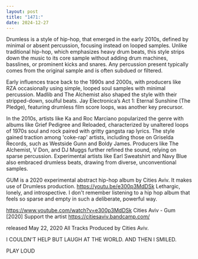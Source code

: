 ```yaml
---
layout: post
title: "1471:"
date: 2024-12-27
---
```


Drumless is a style of hip-hop, that emerged in the early 2010s, defined by minimal or absent percussion, focusing instead on looped samples. Unlike traditional hip-hop, which emphasizes heavy drum beats, this style strips down the music to its core sample without adding drum machines, basslines, or prominent kicks and snares. Any percussion present typically comes from the original sample and is often subdued or filtered.

Early influences trace back to the 1990s and 2000s, with producers like RZA occasionally using simple, looped soul samples with minimal percussion. Madlib and The Alchemist also shaped the style with their stripped-down, soulful beats. Jay Electronica’s Act 1: Eternal Sunshine (The Pledge), featuring drumless film score loops, was another key precursor.

In the 2010s, artists like Ka and Roc Marciano popularized the genre with albums like Grief Pedigree and Reloaded, characterized by unaltered loops of 1970s soul and rock paired with gritty gangsta rap lyrics. The style gained traction among 'coke-rap' artists, including those on Griselda Records, such as Westside Gunn and Boldy James. Producers like The Alchemist, V Don, and DJ Muggs further refined the sound, relying on sparse percussion. Experimental artists like Earl Sweatshirt and Navy Blue also embraced drumless beats, drawing from diverse, unconventional samples.

GUM is a 2020 experimental abstract hip-hop album by Cities Aviv. It makes use of Drumless production.
https://youtu.be/e300p3MdDSk
Lethargic, lonely, and introspective. I don't remember listening to a hip hop album that feels so sparse and empty in such a deliberate, powerful way.

https://www.youtube.com/watch?v=e300p3MdDSk
Cities Aviv - Gum [2020]
Support the artist https://citiesaviv.bandcamp.com/

released May 22, 2020
All Tracks Produced by Cities Aviv.

I COULDN'T HELP BUT LAUGH AT THE WORLD.
AND THEN I SMILED.

PLAY LOUD
